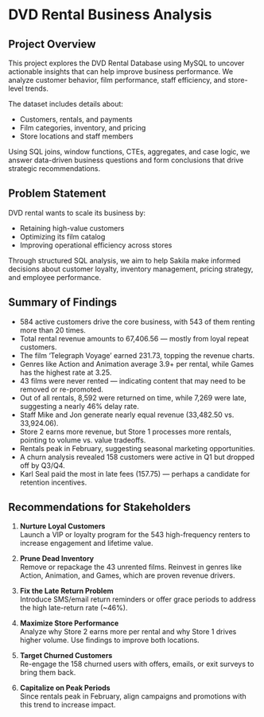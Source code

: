 # DVD Rental Business Analysis 

## Project Overview

This project explores the DVD Rental Database using MySQL to uncover actionable insights that can help improve business performance. We analyze customer behavior, film performance, staff efficiency, and store-level trends.

The dataset includes details about:

- Customers, rentals, and payments  
- Film categories, inventory, and pricing  
- Store locations and staff members

Using SQL joins, window functions, CTEs, aggregates, and case logic, we answer data-driven business questions and form conclusions that drive strategic recommendations.

## Problem Statement

DVD rental wants to scale its business by:

- Retaining high-value customers  
- Optimizing its film catalog  
- Improving operational efficiency across stores  

Through structured SQL analysis, we aim to help Sakila make informed decisions about customer loyalty, inventory management, pricing strategy, and employee performance.

## Summary of Findings

- 584 active customers drive the core business, with 543 of them renting more than 20 times.
- Total rental revenue amounts to 67,406.56 — mostly from loyal repeat customers.
- The film ‘Telegraph Voyage’ earned 231.73, topping the revenue charts.
- Genres like Action and Animation average 3.9+ per rental, while Games has the highest rate at 3.25.
- 43 films were never rented — indicating content that may need to be removed or re-promoted.
- Out of all rentals, 8,592 were returned on time, while 7,269 were late, suggesting a nearly 46% delay rate.
- Staff Mike and Jon generate nearly equal revenue (33,482.50 vs. 33,924.06).
- Store 2 earns more revenue, but Store 1 processes more rentals, pointing to volume vs. value tradeoffs.
- Rentals peak in February, suggesting seasonal marketing opportunities.
- A churn analysis revealed 158 customers were active in Q1 but dropped off by Q3/Q4.
- Karl Seal paid the most in late fees (157.75) — perhaps a candidate for retention incentives.

## Recommendations for Stakeholders

1. **Nurture Loyal Customers**  
   Launch a VIP or loyalty program for the 543 high-frequency renters to increase engagement and lifetime value.

2. **Prune Dead Inventory**  
   Remove or repackage the 43 unrented films. Reinvest in genres like Action, Animation, and Games, which are proven revenue drivers.

3. **Fix the Late Return Problem**  
   Introduce SMS/email return reminders or offer grace periods to address the high late-return rate (~46%).

4. **Maximize Store Performance**  
   Analyze why Store 2 earns more per rental and why Store 1 drives higher volume. Use findings to improve both locations.

5. **Target Churned Customers**  
   Re-engage the 158 churned users with offers, emails, or exit surveys to bring them back.

6. **Capitalize on Peak Periods**  
   Since rentals peak in February, align campaigns and promotions with this trend to increase impact.
